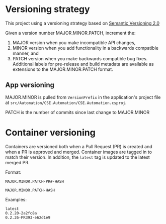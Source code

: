 # Versioning strategy

This project using a versioning strategy based on [Semantic Versioning 2.0](https://semver.org/) 

Given a version number MAJOR.MINOR.PATCH, increment the:

1. MAJOR version when you make incompatible API changes,
2. MINOR version when you add functionality in a backwards compatible manner, and
3. PATCH version when you make backwards compatible bug fixes.
Additional labels for pre-release and build metadata are available as extensions to the MAJOR.MINOR.PATCH format.

## App versioning
MAJOR.MINOR is pulled from `VersionPrefix` in the application's project file at `src/Automation/CSE.Automation/CSE.Automation.csproj`.

PATCH is the number of commits since last change to MAJOR.MINOR 

# Container versioning

Containers are versioned both when a Pull Request (PR) is created and when a PR is approved and merged. Container images are tagged in to match their version. In addition, the `latest` tag is updated to the latest merged PR.

Format:

`MAJOR.MINOR.PATCH-PR#-HASH`

`MAJOR.MINOR.PATCH-HASH`

Examples:

```
latest
0.2.20-2a2fc8a
0.2.26-PR393-e62d1e9
```
